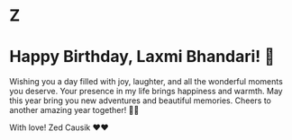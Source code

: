 # Z
# Happy Birthday, Laxmi Bhandari! 🎉

Wishing you a day filled with joy, laughter, and all the wonderful moments you deserve. Your presence in my life brings happiness and warmth. May this year bring you new adventures and beautiful memories. Cheers to another amazing year together! 🎂🥳

With love!
Zed Causik ❤️❤️
